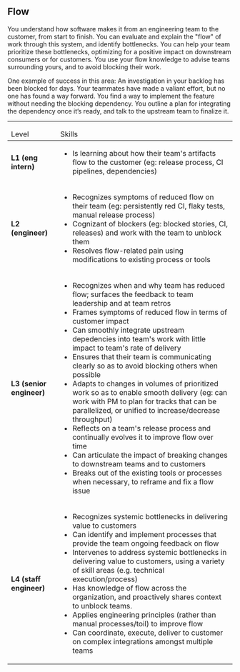 <!--- This file was GENERATED.  Do not edit it directly.  Instead, edit the corresponding YAML file --->
## Flow

You understand how software makes it from an engineering team to the customer, from start to finish. You can evaluate and explain the "flow" of work through this system, and identify bottlenecks. You can help your team prioritize these bottlenecks, optimizing for a positive impact on downstream consumers or for customers. You use your flow knowledge to advise teams surrounding yours, and to avoid blocking their work.

One example of success in this area: An investigation in your backlog has been blocked for days. Your teammates have made a valiant effort, but no one has found a way forward. You find a way to implement the feature without needing the blocking dependency. You outline a plan for integrating the dependency once it’s ready, and talk to the upstream team to finalize it.

---

<table>
<tbody>

<thead>
<td>Level</td><td>Skills</td>
</thead>

<tr>
<td><strong>L1 (eng intern)</strong></td>
<td valign="top"><ul>
  <li>Is learning about how their team's artifacts flow to the customer (eg: release process, CI pipelines, dependencies)</li>
</ul></td>
</tr>

<tr>
<td><strong>L2 (engineer)</strong></td>
<td valign="top"><ul>
  <li>Recognizes symptoms of reduced flow on their team (eg: persistently red CI, flaky tests, manual release process)</li>

  <li>Cognizant of blockers (eg: blocked stories, CI, releases) and work with the team to unblock them</li>

  <li>Resolves flow-related pain using modifications to existing process or tools</li>
</ul></td>
</tr>

<tr>
<td><strong>L3 (senior engineer)</strong></td>
<td valign="top"><ul>
  <li>Recognizes when and why team has reduced flow; surfaces the feedback to team leadership and at team retros</li>

  <li>Frames symptoms of reduced flow in terms of customer impact</li>

  <li>Can smoothly integrate upstream depedencies into team's work with little impact to team's rate of delivery</li>

  <li>Ensures that their team is communicating clearly so as to avoid blocking others when possible</li>

  <li>Adapts to changes in volumes of prioritized work so as to enable smooth delivery (eg: can work with PM to plan for tracks that can be parallelized, or unified to increase/decrease throughput)</li>

  <li>Reflects on a team's release process and continually evolves it to improve flow over time</li>

  <li>Can articulate the impact of breaking changes to downstream teams and to customers</li>

  <li>Breaks out of the existing tools or processes when necessary, to reframe and fix a flow issue</li>
</ul></td>
</tr>

<tr>
<td><strong>L4 (staff engineer)</strong></td>
<td valign="top"><ul>
  <li>Recognizes systemic bottlenecks in delivering value to customers</li>

  <li>Can identify and implement processes that provide the team ongoing feedback on flow</li>

  <li>Intervenes to address systemic bottlenecks in delivering value to customers, using a variety of skill areas (e.g. technical execution/process)</li>

  <li>Has knowledge of flow across the organization, and proactively shares context to unblock teams.</li>

  <li>Applies engineering principles (rather than manual processes/toil) to improve flow</li>

  <li>Can coordinate, execute, deliver to customer on complex integrations amongst multiple teams</li>
</ul></td>
</tr>



</tbody></table>
